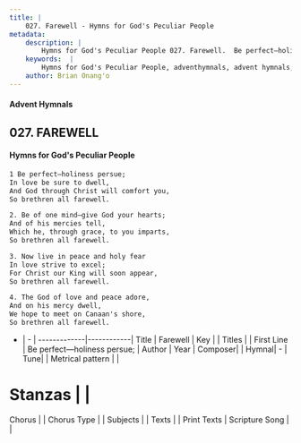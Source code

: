 ```yaml
---
title: |
    027. Farewell - Hymns for God's Peculiar People
metadata:
    description: |
        Hymns for God's Peculiar People 027. Farewell.  Be perfect—holiness persue; In love be sure to dwell, And God through Christ will comfort you, So brethren all farewell.  
    keywords:  |
        Hymns for God's Peculiar People, adventhymnals, advent hymnals, Farewell,  Be perfect—holiness persue;. 
    author: Brian Onang'o
---
```

#### Advent Hymnals
## 027. FAREWELL
####  Hymns for God's Peculiar People
```txt
1 Be perfect—holiness persue;
In love be sure to dwell,
And God through Christ will comfort you,
So brethren all farewell.

2. Be of one mind—give God your hearts;
And of his mercies tell,
Which he, through grace, to you imparts,
So brethren all farewell.

3. Now live in peace and holy fear
In love strive to excel;
For Christ our King will soon appear,
So brethren all farewell.

4. The God of love and peace adore,
And on his mercy dwell,
We hope to meet on Canaan's shore,
So brethren all farewell.


```
- |   -  |
-------------|------------|
Title | Farewell |
Key |  |
Titles |  |
First Line |  Be perfect—holiness persue; |
Author | 
Year | 
Composer|  |
Hymnal|  - |
Tune|  |
Metrical pattern | |
# Stanzas |  |
Chorus |  |
Chorus Type |  |
Subjects |  |
Texts |  |
Print Texts | 
Scripture Song |  |
    
